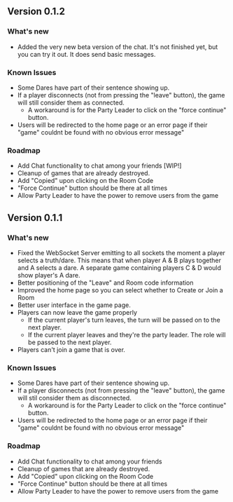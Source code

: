 ## Version 0.1.2

### What's new

-   Added the very new beta version of the chat. It's not finished yet, but you can try it out. It does send basic messages.

### Known Issues

-   Some Dares have part of their sentence showing up.
-   If a player disconnects (not from pressing the "leave" button), the game will still consider them as connected.
    -   A workaround is for the Party Leader to click on the "force continue" button.
-   Users will be redirected to the home page or an error page if their "game" couldnt be found with no obvious error message"

### Roadmap

-   Add Chat functionality to chat among your friends [WIP!]
-   Cleanup of games that are already destroyed.
-   Add "Copied" upon clicking on the Room Code
-   "Force Continue" button should be there at all times
-   Allow Party Leader to have the power to remove users from the game

## Version 0.1.1

### What's new

-   Fixed the WebSocket Server emitting to all sockets the moment a player selects a truth/dare. This means that when player A & B plays together and A selects a dare. A separate game containing players C & D would show player's A dare.
-   Better positioning of the "Leave" and Room code information
-   Improved the home page so you can select whether to Create or Join a Room
-   Better user interface in the game page.
-   Players can now leave the game properly
    -   If the current player's turn leaves, the turn will be passed on to the next player.
    -   If the current player leaves and they're the party leader. The role will be passed to the next player.
-   Players can't join a game that is over.

### Known Issues

-   Some Dares have part of their sentence showing up.
-   If a player disconnects (not from pressing the "leave" button), the game will stil consider them as disconnected.
    -   A workaround is for the Party Leader to click on the "force continue" button.
-   Users will be redirected to the home page or an error page if their "game" couldnt be found with no obvious error message"

### Roadmap

-   Add Chat functionality to chat among your friends
-   Cleanup of games that are already destroyed.
-   Add "Copied" upon clicking on the Room Code
-   "Force Continue" button should be there at all times
-   Allow Party Leader to have the power to remove users from the game
